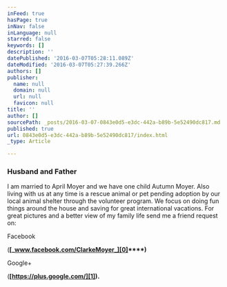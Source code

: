 ```yaml
---
inFeed: true
hasPage: true
inNav: false
inLanguage: null
starred: false
keywords: []
description: ''
datePublished: '2016-03-07T05:28:11.089Z'
dateModified: '2016-03-07T05:27:39.266Z'
authors: []
publisher:
  name: null
  domain: null
  url: null
  favicon: null
title: ''
author: []
sourcePath: _posts/2016-03-07-0843e0d5-e3dc-442a-b89b-5e52490dc817.md
published: true
url: 0843e0d5-e3dc-442a-b89b-5e52490dc817/index.html
_type: Article

---
```

### **Husband and Father**

I am married to April Moyer and we have one child Autumn Moyer. Also living with us at any time is a rescue animal or pet pending adoption by our local animal shelter through the volunteer program. We focus on doing fun things around the house and saving for great international vacations. For  great pictures and a better view of my family life send me a friend request on:

Facebook

(**[_www.facebook.com/ClarkeMoyer_][0]****)**

Google+

(**[https://plus.google.com/][1]).**

[0]: http://www.facebook.com/ClarkeMoyer "Clarke Moyer - Facebook"
[1]: https://plus.google.com/115498376172526335569/about "Google+ - Clarke Moyer"